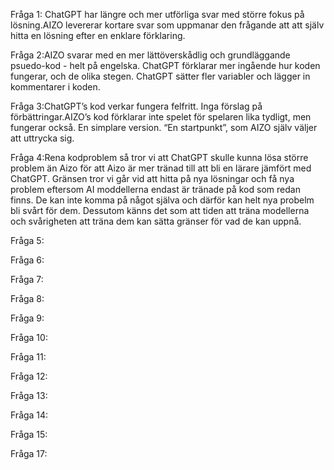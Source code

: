 Fråga 1: ChatGPT har längre och mer utförliga svar med större fokus på
lösning.AIZO levererar kortare svar som uppmanar den frågande att att själv
hitta en lösning efter en enklare förklaring.

Fråga 2:AIZO svarar med en mer lättöverskådlig och grundläggande psuedo-kod -
helt på engelska. ChatGPT förklarar mer ingående hur koden fungerar, och de
olika stegen. ChatGPT sätter fler variabler och lägger in kommentarer i koden.

Fråga 3:ChatGPT’s kod verkar fungera felfritt. Inga förslag på
förbättringar.AIZO’s kod förklarar inte spelet för spelaren lika tydligt, men
fungerar också. En simplare version. “En startpunkt”, som AIZO själv väljer att
uttrycka sig.

Fråga 4:Rena kodproblem så tror vi att ChatGPT skulle kunna lösa större problem
än Aizo för att Aizo är mer tränad till att bli en lärare jämfört med ChatGPT.
Gränsen tror vi går vid att hitta på nya lösningar och få nya problem eftersom
AI moddellerna endast är tränade på kod som redan finns. De kan inte komma på
något själva och därför kan helt nya probelm bli svårt för dem. Dessutom känns
det som att tiden att träna modellerna och svårigheten att träna dem kan sätta
gränser för vad de kan uppnå.

Fråga 5:

Fråga 6:

Fråga 7:

Fråga 8:

Fråga 9:

Fråga 10:

Fråga 11:

Fråga 12:

Fråga 13:

Fråga 14:

Fråga 15:

Fråga 17:
